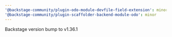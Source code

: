 ```yaml
---
'@backstage-community/plugin-odo-module-devfile-field-extension': minor
'@backstage-community/plugin-scaffolder-backend-module-odo': minor
---
```


Backstage version bump to v1.36.1

